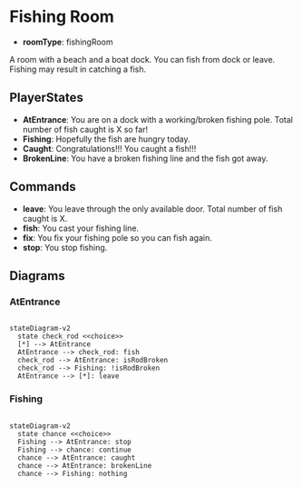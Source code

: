 # Fishing Room

- **roomType**: fishingRoom

A room with a beach and a boat dock. You can fish from dock or leave. Fishing may result in catching a fish.

## PlayerStates

- **AtEntrance**: You are on a dock with a working/broken fishing pole. Total number of fish caught is X so far!
- **Fishing**: Hopefully the fish are hungry today.
- **Caught**: Congratulations!!! You caught a fish!!!
- **BrokenLine**: You have a broken fishing line and the fish got away.

## Commands

- **leave**: You leave through the only available door. Total number of fish caught is X.
- **fish**: You cast your fishing line.
- **fix**: You fix your fishing pole so you can fish again.
- **stop**: You stop fishing.

## Diagrams

### AtEntrance

```mermaid

stateDiagram-v2
  state check_rod <<choice>>
  [*] --> AtEntrance
  AtEntrance --> check_rod: fish
  check_rod --> AtEntrance: isRodBroken
  check_rod --> Fishing: !isRodBroken
  AtEntrance --> [*]: leave
```

### Fishing

```mermaid

stateDiagram-v2
  state chance <<choice>>
  Fishing --> AtEntrance: stop
  Fishing --> chance: continue
  chance --> AtEntrance: caught
  chance --> AtEntrance: brokenLine
  chance --> Fishing: nothing
```
